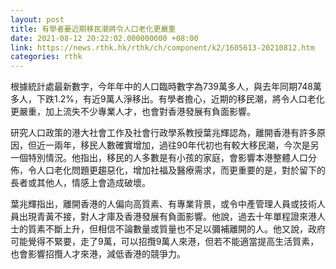 ```yaml
---
layout: post
title: 有學者憂近期移民潮將令人口老化更嚴重
date: 2021-08-12 20:22:02.000000000 +08:00
link: https://news.rthk.hk/rthk/ch/component/k2/1605613-20210812.htm
categories: rthk
---
```


根據統計處最新數字，今年年中的人口臨時數字為739萬多人，與去年同期748萬多人，下跌1.2%，有近9萬人淨移出。有學者擔心，近期的移民潮，將令人口老化更嚴重，加上流失不少專業人才，也會對香港發展有負面影響。

研究人口政策的港大社會工作及社會行政學系教授葉兆輝認為，離開香港有許多原因，但近一兩年，移民人數確實增加，過往90年代初也有較大移民潮，今次是另一個特別情況。他指出，移民的人多數是有小孩的家庭，會影響本港整體人口分佈，令人口老化問題更趨惡化，增加社福及醫療需求，而更重要的是，對於留下的長者或其他人，情感上會造成破壞。

葉兆輝指出，離開香港的人偏向高質素、有專業背景，或令中產管理人員或技術人員出現青黃不接，對人才庫及香港發展有負面影響。他說，過去十年單程證來港人士的質素不斷上升，但相信不論數量或質量也不足以彌補離開的人。他又說，政府可能覺得不緊要，走了9萬，可以招攬9萬人來港，但若不能適當提高生活質素，也會影響招攬人才來港，減低香港的競爭力。
